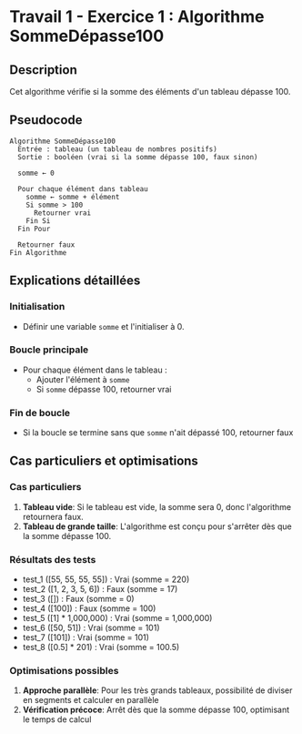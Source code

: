 # Travail 1 - Exercice 1 : Algorithme SommeDépasse100

## Description
Cet algorithme vérifie si la somme des éléments d'un tableau dépasse 100.

## Pseudocode
```pseudocode
Algorithme SommeDépasse100
  Entrée : tableau (un tableau de nombres positifs)
  Sortie : booléen (vrai si la somme dépasse 100, faux sinon)

  somme ← 0

  Pour chaque élément dans tableau
    somme ← somme + élément
    Si somme > 100
      Retourner vrai
    Fin Si
  Fin Pour

  Retourner faux
Fin Algorithme
```

## Explications détaillées

### Initialisation
- Définir une variable `somme` et l'initialiser à 0.

### Boucle principale
- Pour chaque élément dans le tableau :
  - Ajouter l'élément à `somme`
  - Si `somme` dépasse 100, retourner vrai

### Fin de boucle
- Si la boucle se termine sans que `somme` n'ait dépassé 100, retourner faux

## Cas particuliers et optimisations

### Cas particuliers
1. **Tableau vide**: Si le tableau est vide, la somme sera 0, donc l'algorithme retournera faux.
2. **Tableau de grande taille**: L'algorithme est conçu pour s'arrêter dès que la somme dépasse 100.

### Résultats des tests
- test_1 ([55, 55, 55, 55]) : Vrai (somme = 220)
- test_2 ([1, 2, 3, 5, 6]) : Faux (somme = 17)
- test_3 ([]) : Faux (somme = 0)
- test_4 ([100]) : Faux (somme = 100)
- test_5 ([1] * 1,000,000) : Vrai (somme = 1,000,000)
- test_6 ([50, 51]) : Vrai (somme = 101)
- test_7 ([101]) : Vrai (somme = 101)
- test_8 ([0.5] * 201) : Vrai (somme = 100.5)

### Optimisations possibles
1. **Approche parallèle**: Pour les très grands tableaux, possibilité de diviser en segments et calculer en parallèle
2. **Vérification précoce**: Arrêt dès que la somme dépasse 100, optimisant le temps de calcul
